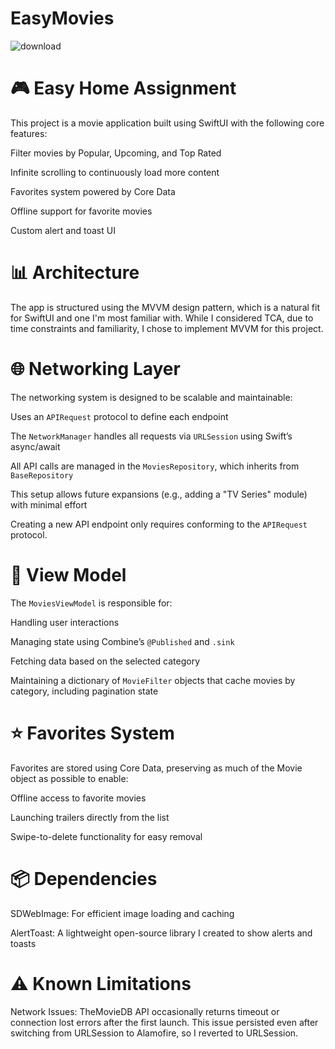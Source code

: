 # EasyMovies

![download](https://github.com/user-attachments/assets/2bdbfb7b-0179-46fe-9e90-3c9c541d3c2f)


# 🎮 Easy Home Assignment

This project is a movie application built using SwiftUI with the following core features:

Filter movies by Popular, Upcoming, and Top Rated

Infinite scrolling to continuously load more content

Favorites system powered by Core Data

Offline support for favorite movies

Custom alert and toast UI

# 📊 Architecture

The app is structured using the MVVM design pattern, which is a natural fit for SwiftUI and one I'm most familiar with. While I considered TCA, due to time constraints and familiarity, I chose to implement MVVM for this project.

# 🌐 Networking Layer

The networking system is designed to be scalable and maintainable:

Uses an `APIRequest` protocol to define each endpoint

The `NetworkManager` handles all requests via `URLSession` using Swift’s async/await

All API calls are managed in the `MoviesRepository`, which inherits from `BaseRepository`

This setup allows future expansions (e.g., adding a "TV Series" module) with minimal effort

Creating a new API endpoint only requires conforming to the `APIRequest` protocol.

# 🧠 View Model

The `MoviesViewModel` is responsible for:

Handling user interactions

Managing state using Combine’s `@Published` and `.sink`

Fetching data based on the selected category

Maintaining a dictionary of `MovieFilter` objects that cache movies by category, including pagination state

# ⭐ Favorites System

Favorites are stored using Core Data, preserving as much of the Movie object as possible to enable:

Offline access to favorite movies

Launching trailers directly from the list

Swipe-to-delete functionality for easy removal

# 📦 Dependencies

SDWebImage: For efficient image loading and caching

AlertToast: A lightweight open-source library I created to show alerts and toasts

# ⚠️ Known Limitations

Network Issues: TheMovieDB API occasionally returns timeout or connection lost errors after the first launch. This issue persisted even after switching from URLSession to Alamofire, so I reverted to URLSession.
